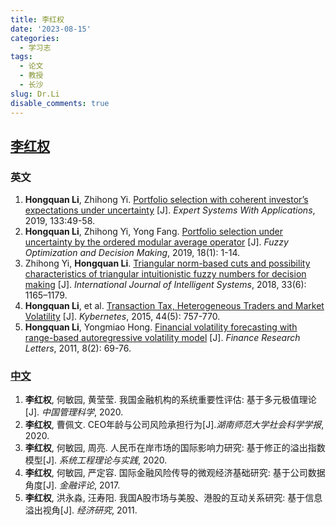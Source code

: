 ```yaml
---
title: 李红权
date: '2023-08-15'
categories:
  - 学习志
tags:
  - 论文
  - 教授
  - 长沙
slug: Dr.Li
disable_comments: true
---
```


## [李红权](https://sxy.hunnu.edu.cn/info/1054/2670.htm)

### 英文

1. **Hongquan Li**, Zhihong Yi. [Portfolio selection with coherent investor’s expectations under uncertainty](https://sci-hub.st/downloads/2019-11-24/5d/li2019.pdf#navpanes=0&amp;view=FitH) [J]. *Expert Systems With Applications*, 2019, 133:49-58. 
1. **Hongquan Li**, Zhihong Yi, Yong Fang. [Portfolio selection under uncertainty by the ordered modular average operator](https://sci-hub.st/tree/0a/19/0a19e4f23dfba0ea77c73f6ace589230.pdf#navpanes=0&amp;view=FitH) [J]. *Fuzzy Optimization and Decision Making*, 2019, 18(1): 1-14.
1. Zhihong Yi, **Hongquan Li**. [Triangular norm-based cuts and possibility characteristics of triangular intuitionistic fuzzy numbers for decision making](https://sci-hub.ru/10.1002/int.21974) [J]. *International Journal of Intelligent Systems*, 2018, 33(6): 1165–1179.
1. **Hongquan Li**, et al. [Transaction Tax, Heterogeneous Traders and Market Volatility](https://zero.sci-hub.st/5506/7f100299f2c2e364f779afd2b0474a40/li2015.pdf#navpanes=0&amp;view=FitH) [J]. *Kybernetes*, 2015, 44(5): 757-770. 
1. **Hongquan Li**, Yongmiao Hong. [Financial volatility forecasting with range-based autoregressive volatility model](https://moscow.sci-hub.st/1658/c8a407e2358c0bc49ef87c1933eaafcf/li2011.pdf#navpanes=0&amp;view=FitH) [J]. *Finance Research Letters*, 2011, 8(2): 69-76. 

### [中文](https://kns.cnki.net/kcms2/author/detail?v=3uoqIhG8C45UgIk_lOaz12Zkvhzevn-PORLI7ErqaKr1r6Sf3d14tUbeSNP2OmFmJNX5NFXpFIMmgPJX90xaIZdprBLNkWb32W_b9EwkUPsqYP3-C-cp_ImYathjifqu&uniplatform=NZKPT)

1. **李红权**, 何敏园, 黄莹莹. 我国金融机构的系统重要性评估: 基于多元极值理论[J]. *中国管理科学*, 2020.
1. **李红权**, 曹佩文. CEO年龄与公司风险承担行为[J].*湖南师范大学社会科学学报*, 2020.
1. **李红权**, 何敏园, 周亮. 人民币在岸市场的国际影响力研究: 基于修正的溢出指数模型[J]. *系统工程理论与实践*, 2020.
1. **李红权**, 何敏园, 严定容. 国际金融风险传导的微观经济基础研究: 基于公司数据角度[J]. *金融评论*, 2017.
1. **李红权**, 洪永淼, 汪寿阳. 我国A股市场与美股、港股的互动关系研究: 基于信息溢出视角[J]. *经济研究*, 2011.







